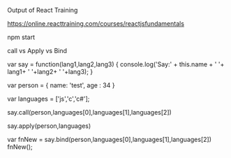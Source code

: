 Output of React Training 

https://online.reacttraining.com/courses/reactjsfundamentals

npm start 


call vs Apply vs Bind

var say = function(lang1,lang2,lang3) {
  console.log('Say:' + this.name + ' '+ lang1+ ' '+lang2+ ' '+lang3); 
}

var person = {
  name: 'test',
  age : 34
}

var languages = ['js','c','c#'];

say.call(person,languages[0],languages[1],languages[2])

say.apply(person,languages)

var fnNew = say.bind(person,languages[0],languages[1],languages[2])
fnNew();
